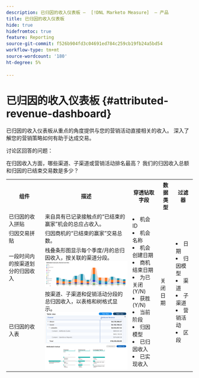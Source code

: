 ```yaml
---
description: 已归因的收入仪表板 —  [!DNL Marketo Measure]  — 产品
title: 已归因的收入仪表板
hide: true
hidefromtoc: true
feature: Reporting
source-git-commit: f526b904fd3c04691ed784c259cb19fb24a5bd54
workflow-type: tm+mt
source-wordcount: '180'
ht-degree: 5%

---
```


# 已归因的收入仪表板 {#attributed-revenue-dashboard}

已归因的收入仪表板从重点的角度提供与您的营销活动直接相关的收入。 深入了解您的营销策略如何有助于达成交易。

讨论区回答的问题：

在归因收入方面，哪些渠道、子渠道或营销活动排名最高？
我们的归因收入总额和归因的已结束交易数是多少？

<table style="table-layout:auto"> 
<tbody>
  <tr> 
   <th>组件</th> 
   <th>描述</th>
   <th>穿透钻取字段</th>
   <th>数据类型</th>
   <th>过滤器</th>
  </tr>
  <tr>
    <td>已归因的收入拼贴</td>
    <td>来自具有已记录接触点的“已结束的赢家”机会的总应占收入。</td>
    <td rowspan="6"><li>机会 ID</li>
<li>机会名称</li>
<li>机会创建日期</li>
<li>商机结束日期</li>
<li>为已关闭(Y/N)</li>
<li>获胜(Y/N)</li>
<li>当前阶段</li>
<li>归因模型</li>
<li>已归因收入</li>
<li>已实现收入</li></td>
    <td rowspan="6">关闭日期</td>
    <td rowspan="6"><li>日期</li>
<li>归因模型</li>
<li>渠道</li>
<li>子渠道</li>
<li>营销活动</li>
<li>区段</li></td>
  </tr>
  <tr>
    <td>归因交易拼贴</td>
    <td>归因商机的“已结束的赢家”交易总数。</td>
  </tr>
  <tr>
    <td>一段时间内的按渠道划分的归因收入</td>
    <td>栈叠条形图显示每个季度/月的总归因收入，按关联的渠道分段。
    <br/><img src="assets/attributed-revenue-dashboard-1.png" width="600"></td>
  </tr>
  <tr>
    <td>已归因的收入表</td>
    <td>按渠道、子渠道和促销活动分段的总归因收入，以表格和树格式显示。
    <br/><img src="assets/attributed-revenue-dashboard-2.png" width="600">
    <br/><img src="assets/attributed-revenue-dashboard-3.png" width="600"></td>
  </tr>
  </tr>
</tbody>
</table>
